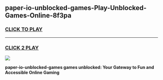 
## paper-io-unblocked-games-Play-Unblocked-Games-Online-8f3pa
<h3>
<a href="https://premium76.site?title=paper-io-unblocked-games&ref=25A">CLICK TO PLAY</a></h3>
<hr>

<h3>
<a href="https://premium76.site?title=paper-io-unblocked-games&ref=25A">CLICK 2 PLAY</a>
  
</h3>

<a href="https://premium76.site?title=paper-io-unblocked-games&ref=25A"><img src="https://clearcache.store/games.png"></a>


**paper-io-unblocked-games games unblocked: Your Gateway to Fun and Accessible Online Gaming**

